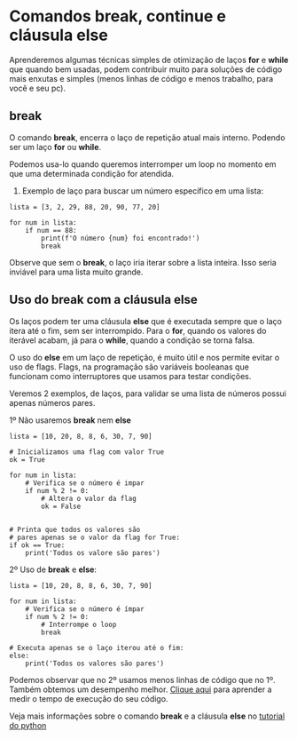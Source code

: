 # Comandos break, continue e cláusula else

Aprenderemos algumas técnicas simples de otimização de laços **for** e **while** que quando bem usadas, podem contribuir muito para soluções de código mais enxutas e simples (menos linhas de código e menos trabalho, para você e seu pc).



## break

O comando **break**, encerra o laço de repetição atual mais interno. Podendo ser um laço **for** ou **while**.

Podemos usa-lo quando queremos interromper um loop no momento em que uma determinada condição for atendida.

1. Exemplo de laço para buscar um número específico em uma lista:

```
lista = [3, 2, 29, 88, 20, 90, 77, 20]

for num in lista:
    if num == 88:
        print(f'O número {num} foi encontrado!')
        break
```

Observe que sem o **break**, o laço iria iterar sobre a lista inteira. Isso seria inviável para uma lista muito grande.

## Uso do break com a cláusula else

Os laços podem ter uma cláusula **else** que é executada sempre que o laço itera até o fim, sem ser interrompido. Para o **for**, quando os valores do iterável acabam, já para o **while**, quando a condição se torna falsa.

O uso do **else** em um laço de repetição, é muito útil e nos permite evitar o uso de flags. Flags, na programação são variáveis booleanas que funcionam como interruptores que usamos para testar condições.

Veremos 2 exemplos, de laços, para validar se uma lista de números possui apenas números pares.

1º Não usaremos **break** nem **else**

```
lista = [10, 20, 8, 8, 6, 30, 7, 90]

# Inicializamos uma flag com valor True
ok = True

for num in lista:
    # Verifica se o número é impar
    if num % 2 != 0:
        # Altera o valor da flag
        ok = False


# Printa que todos os valores são
# pares apenas se o valor da flag for True:
if ok == True:
    print('Todos os valore são pares')

```

2º Uso de **break** e **else**:

```
lista = [10, 20, 8, 8, 6, 30, 7, 90]

for num in lista:
    # Verifica se o número é ímpar
    if num % 2 != 0:
        # Interrompe o loop
        break

# Executa apenas se o laço iterou até o fim:
else:
    print('Todos os valores são pares')

```

Podemos observar que no 2º usamos menos linhas de código que no 1º. Também obtemos um desempenho melhor. [Clique aqui](https://github.com/DavidSheltonSF/Otimizar-codigo-python/blob/main/Dicas%20de%20Otimizacao/Medir%20o%20tempo%20de%20execucao%20do%20seu%20codigo.md) para aprender a medir o tempo de execução do seu código.

Veja mais informações sobre o comando **break** e a cláusula **else** no [tutorial do python](https://docs.python.org/pt-br/3/tutorial/controlflow.html#:~:text=4.4.%20Comandos%20break%20e%20continue%2C%20e%20cl%C3%A1usula%20else%2C%20nos%20la%C3%A7os%20de%20repeti%C3%A7%C3%A3o)
